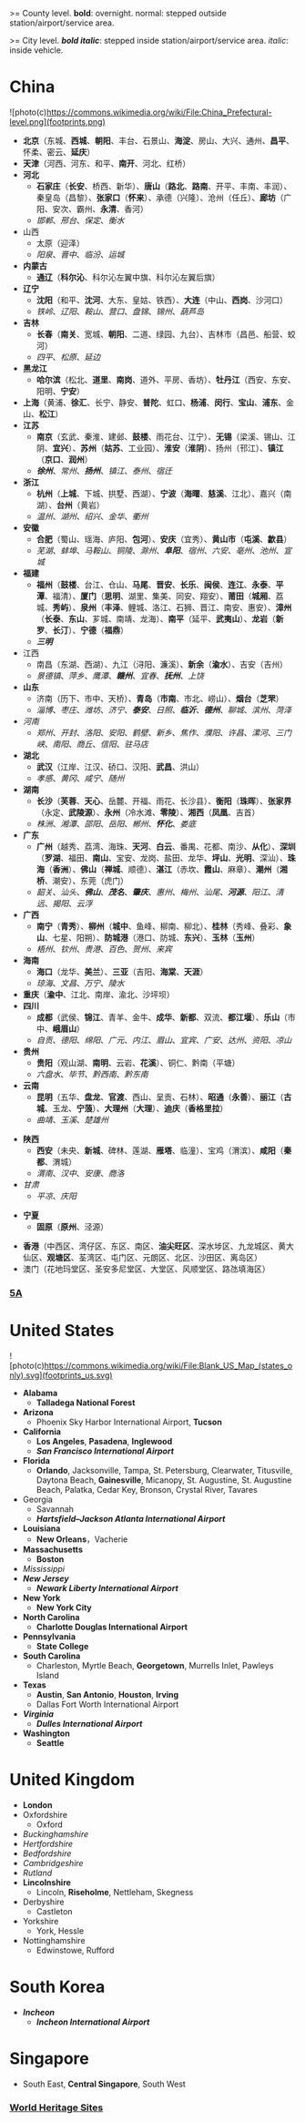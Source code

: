 \>= County level. **bold**: overnight. normal: stepped outside station/airport/service area.

\>= City level. **_bold italic_**: stepped inside station/airport/service area. _italic_: inside vehicle.

# China

![photo(c)https://commons.wikimedia.org/wiki/File:China_Prefectural-level.png](footprints.png)

- **北京**（东城、**西城**、**朝阳**、丰台、石景山、**海淀**、房山、大兴、通州、**昌平**、怀柔、密云、**延庆**）
- **天津**（河西、河东、和平、**南开**、河北、红桥）
- **河北**
  - **石家庄**（**长安**、桥西、新华）、**唐山**（**路北**、**路南**、开平、丰南、丰润）、秦皇岛（昌黎）、**张家口**（**怀来**）、承德（兴隆）、沧州（任丘）、**廊坊**（广阳、安次、霸州、**永清**、香河）
  - _邯郸_、_邢台_、_保定_、_衡水_
- 山西
  - 太原（迎泽）
  - _阳泉_、_晋中_、_临汾_、_运城_
- **内蒙古**
  - **通辽**（**科尔沁**、科尔沁左翼中旗、科尔沁左翼后旗）
- **辽宁**
  - **沈阳**（和平、**沈河**、大东、皇姑、铁西）、**大连**（中山、**西岗**、沙河口）
  - _铁岭_、_辽阳_、_鞍山_、_营口_、_盘锦_、_锦州_、_葫芦岛_
- **吉林**
  - **长春**（**南关**、宽城、**朝阳**、二道、绿园、九台）、吉林市（昌邑、船营、蛟河）
  - _四平_、_松原_、_延边_
- **黑龙江**
  - **哈尔滨**（松北、**道里**、**南岗**、道外、平房、香坊）、**牡丹江**（西安、东安、阳明、**宁安**）
- **上海**（黄浦、**徐汇**、长宁、静安、**普陀**、虹口、**杨浦**、**闵行**、**宝山**、**浦东**、金山、**松江**）
- **江苏**
  - **南京**（玄武、秦淮、建邺、**鼓楼**、雨花台、江宁）、**无锡**（梁溪、锡山、江阴、**宜兴**）、**苏州**（**姑苏**、工业园）、**淮安**（**淮阴**）、扬州（邗江）、**镇江**（**京口**、**润州**）
  - **_徐州_**、_常州_、**_扬州_**、_镇江_、_泰州_、_宿迁_
- **浙江**
  - **杭州**（**上城**、下城、拱墅、西湖）、**宁波**（**海曙**、**慈溪**、江北）、嘉兴（南湖）、**台州**（黄岩）
  - _温州_、_湖州_、_绍兴_、_金华_、_衢州_
- **安徽**
  - **合肥**（蜀山、瑶海、庐阳、**包河**）、**安庆**（宜秀）、**黄山市**（**屯溪**、**歙县**）
  - _芜湖_、_蚌埠_、_马鞍山_、_铜陵_、_滁州_、**_阜阳_**、_宿州_、_六安_、_亳州_、_池州_、_宣城_
- **福建**
  - **福州**（**鼓楼**、台江、仓山、**马尾**、**晋安**、**长乐**、**闽侯**、**连江**、**永泰**、**平潭**、福清）、**厦门**（**思明**、湖里、集美、同安、翔安）、**莆田**（**城厢**、荔城、**秀屿**）、**泉州**（**丰泽**、鲤城、洛江、石狮、晋江、南安、惠安）、**漳州**（**长泰**、**东山**、芗城、南靖、龙海）、**南平**（延平、**武夷山**）、**龙岩**（**新罗**、**长汀**）、**宁德**（**福鼎**）
  - **_三明_**
- 江西
  - 南昌（东湖、西湖）、九江（浔阳、濂溪）、**新余**（**渝水**）、吉安（吉州）
  - _景德镇_、_萍乡_、_鹰潭_、**_赣州_**、_宜春_、**_抚州_**、_上饶_
- **山东**
  - 济南（历下、市中、天桥）、**青岛**（**市南**、市北、崂山）、**烟台**（**芝罘**）
  - _淄博_、_枣庄_、_潍坊_、_济宁_、**_泰安_**、_日照_、**_临沂_**、**_德州_**、_聊城_、_滨州_、_菏泽_
- _河南_
  - _郑州_、_开封_、_洛阳_、_安阳_、_鹤壁_、_新乡_、_焦作_、_濮阳_、_许昌_、_漯河_、_三门峡_、_南阳_、_商丘_、_信阳_、_驻马店_
- **湖北**
  - **武汉**（江岸、江汉、硚口、汉阳、**武昌**、洪山）
  - _孝感_、_黄冈_、_咸宁_、_随州_
- **湖南**
  - **长沙**（**芙蓉**、**天心**、岳麓、开福、雨花、长沙县）、**衡阳**（**珠晖**）、**张家界**（永定、**武陵源**）、**永州**（冷水滩、**零陵**）、**湘西**（**凤凰**、吉首）
  - _株洲_、_湘潭_、_邵阳_、_岳阳_、_郴州_、**_怀化_**、_娄底_
- **广东**
  - **广州**（越秀、荔湾、海珠、**天河**、**白云**、番禺、花都、南沙、**从化**）、**深圳**（**罗湖**、福田、**南山**、宝安、龙岗、盐田、龙华、**坪山**、**光明**、深汕）、**珠海**（**香洲**）、**佛山**（**禅城**、顺德）、**湛江**（赤坎、**霞山**、麻章）、**潮州**（**湘桥**、潮安）、东莞（虎门）
  - _韶关_、_汕头_、**_佛山_**、**_茂名_**、**_肇庆_**、_惠州_、_梅州_、_汕尾_、**_河源_**、_阳江_、_清远_、_揭阳_、_云浮_
- **广西**
  - **南宁**（**青秀**）、**柳州**（**城中**、鱼峰、柳南、柳北）、**桂林**（秀峰、叠彩、**象山**、七星、阳朔）、**防城港**（港口、防城、**东兴**）、**玉林**（**玉州**）
  - _梧州_、_钦州_、_贵港_、_百色_、_贺州_、_来宾_
- **海南**
  - **海口**（龙华、**美兰**）、**三亚**（吉阳、**海棠**、**天涯**）
  - _琼海_、_文昌_、_万宁_、_陵水_
- **重庆**（**渝中**、江北、南岸、渝北、沙坪坝）
- **四川**
  - **成都**（武侯、**锦江**、青羊、金牛、**成华**、**新都**、双流、**都江堰**）、**乐山**（市中、**峨眉山**）
  - _自贡_、_德阳_、_绵阳_、_广元_、_内江_、_眉山_、_宜宾_、_广安_、_达州_、_资阳_、_凉山_
- **贵州**
  - **贵阳**（观山湖、**南明**、云岩、**花溪**）、铜仁、黔南（平塘）
  - _六盘水_、_毕节_、_黔西南_、_黔东南_
- **云南**
  - **昆明**（五华、**盘龙**、**官渡**、西山、呈贡、石林）、**昭通**（**永善**）、**丽江**（**古城**、玉龙、**宁蒗**）、**大理州**（**大理**）、**迪庆**（**香格里拉**）
  - _曲靖_、_玉溪_、_楚雄州_
<!--西藏-->
- **陕西**
  - **西安**（未央、**新城**、碑林、莲湖、**雁塔**、临潼）、宝鸡（渭滨）、**咸阳**（**秦都**、渭城）
  - _渭南_、_汉中_、_安康_、_商洛_
- _甘肃_
  - _平凉_、_庆阳_
<!--青海-->
- **宁夏**
  - **固原**（**原州**、泾源）
<!--新疆-->
- **香港**（中西区、湾仔区、东区、南区、**油尖旺区**、深水埗区、九龙城区、黄大仙区、**观塘区**、荃湾区、屯门区、元朗区、北区、沙田区、离岛区）
- 澳门（花地玛堂区、圣安多尼堂区、大堂区、风顺堂区、路氹填海区）
<!--*台湾-->
### [5A](5A)

# United States

![photo(c)https://commons.wikimedia.org/wiki/File:Blank_US_Map_(states_only).svg](footprints_us.svg)

- **Alabama**
  - **Talladega National Forest**
- **Arizona**
  - Phoenix Sky Harbor International Airport, **Tucson**
- **California**
  - **Los Angeles**, **Pasadena**, **Inglewood**
  - **_San Francisco International Airport_**
- **Florida**
  - **Orlando**, Jacksonville, Tampa, St. Petersburg, Clearwater, Titusville, Daytona Beach, **Gainesville**, Micanopy, St. Augustine, St. Augustine Beach, Palatka, Cedar Key, Bronson, Crystal River, Tavares
- Georgia
  - Savannah
  - **_Hartsfield–Jackson Atlanta International Airport_**
- **Louisiana**
  - **New Orleans**，Vacherie
- **Massachusetts**
  - **Boston**
- _Mississippi_
- **_New Jersey_**
  - **_Newark Liberty International Airport_**
- **New York**
  - **New York City**
- **North Carolina**
  - **Charlotte Douglas International Airport**
- **Pennsylvania**
  - **State College**
- **South Carolina**
  - Charleston, Myrtle Beach, **Georgetown**, Murrells Inlet, Pawleys Island
- **Texas**
  - **Austin**, **San Antonio**, **Houston**, **Irving**
  - Dallas Fort Worth International Airport
- **_Virginia_**
  - **_Dulles International Airport_**
- **Washington**
  - **Seattle**

# United Kingdom

- **London**
- Oxfordshire
  - Oxford
- _Buckinghamshire_
- _Hertfordshire_
- _Bedfordshire_
- _Cambridgeshire_
- _Rutland_
- **Lincolnshire**
  - Lincoln, **Riseholme**, Nettleham, Skegness
- Derbyshire
  - Castleton
- Yorkshire
  - York, Hessle
- Nottinghamshire
  - Edwinstowe, Rufford

# South Korea

- **_Incheon_**
  - **_Incheon International Airport_**

# Singapore

- South East, **Central Singapore**, South West

### [World Heritage Sites](worldheritage)

